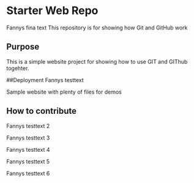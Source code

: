 # Starter Web Repo

Fannys fina text 
This repository is for showing how Git and GitHub work

## Purpose
This is a simple website project for showing how to use GIT and GIThub togehter.

##Deployment
Fannys testtext

Sample website with plenty of files for demos
## How to contribute

Fannys testtext 2

Fannys testtext 3

Fannys testtext 4

Fannys testtext 5

Fannys testtext 6